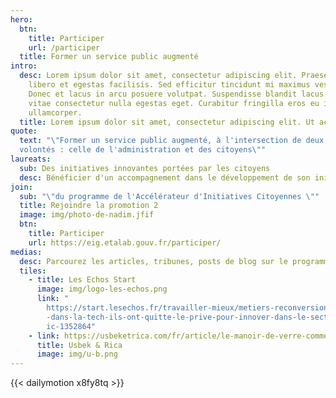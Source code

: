 ```yaml
---
hero:
  btn:
    title: Participer
    url: /participer
  title: Former un service public augmenté
intro:
  desc: Lorem ipsum dolor sit amet, consectetur adipiscing elit. Praesent tempor
    libero et egestas facilisis. Sed efficitur tincidunt mi maximus vestibulum.
    Donec et lacus in arcu posuere volutpat. Suspendisse blandit lacus erat,
    vitae consectetur nulla egestas eget. Curabitur fringilla eros eu iaculis
    ullamcorper.
  title: Lorem ipsum dolor sit amet, consectetur adipiscing elit. Ut ac.
quote:
  text: "\"Former un service public augmenté, à l'intersection de deux bonnes
  volontés : celle de l'administration et des citoyens\""
laureats:
  sub: Des initiatives innovantes portées par les citoyens
  desc: Bénéficier d'un accompagnement dans le développement de son initiative ...
join:
  sub: "\"du programme de l'Accélérateur d'Initiatives Citoyennes \""
  title: Rejoindre la promotion 2
  image: img/photo-de-nadim.jfif
  btn:
    title: Participer
    url: https://eig.etalab.gouv.fr/participer/
medias:
  desc: Parcourez les articles, tribunes, posts de blog sur le programme
  tiles:
    - title: Les Echos Start
      image: img/logo-les-echos.png
      link: "
        https://start.lesechos.fr/travailler-mieux/metiers-reconversion/salaries\
        -dans-la-tech-ils-ont-quitte-le-prive-pour-innover-dans-le-secteur-publ\
        ic-1352864"
    - link: https://usbeketrica.com/fr/article/le-manoir-de-verre-comment-la-tech-traite-t-elle-les-femmes-developpeuses-ou-data-scientists
      title: Usbek & Rica
      image: img/u-b.png
---
```

{{< dailymotion x8fy8tq >}}